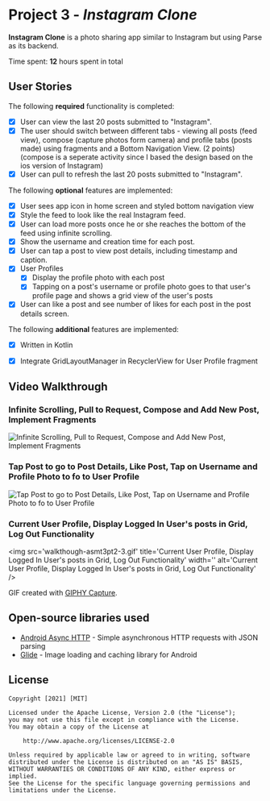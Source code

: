 # Project 3 - *Instagram Clone*

**Instagram Clone** is a photo sharing app similar to Instagram but using Parse as its backend.

Time spent: **12** hours spent in total

## User Stories

The following **required** functionality is completed:

- [x] User can view the last 20 posts submitted to "Instagram".
- [x] The user should switch between different tabs - viewing all posts (feed view), compose (capture photos form camera) and profile tabs (posts made) using fragments and a Bottom Navigation View. (2 points) (compose is a seperate activity since I based the design based on the ios version of Instagram)
- [x] User can pull to refresh the last 20 posts submitted to "Instagram".

The following **optional** features are implemented:

- [x] User sees app icon in home screen and styled bottom navigation view
- [x] Style the feed to look like the real Instagram feed.
- [x] User can load more posts once he or she reaches the bottom of the feed using infinite scrolling.
- [x] Show the username and creation time for each post.
- [x] User can tap a post to view post details, including timestamp and caption.
- [x] User Profiles
  - [x] Display the profile photo with each post
  - [x] Tapping on a post's username or profile photo goes to that user's profile page and shows a grid view of the user's posts 
- [x] User can like a post and see number of likes for each post in the post details screen.

The following **additional** features are implemented:
- [x] Written in Kotlin
- [x] Integrate GridLayoutManager in RecyclerView for User Profile fragment


## Video Walkthrough

### Infinite Scrolling, Pull to Request, Compose and Add New Post, Implement Fragments
<img src='walkthough-asmt3pt2-1.gif' title='Login and Add Post Walkthrough' width='Infinite Scrolling, Pull to Request, Compose and Add New Post, Implement Fragments' alt='Infinite Scrolling, Pull to Request, Compose and Add New Post, Implement Fragments' />

### Tap Post to go to Post Details, Like Post, Tap on Username and Profile Photo to fo to User Profile
<img src='walkthough-asmt3pt2-2.gif' title='Tap Post to go to Post Details, Like Post, Tap on Username and Profile Photo to fo to User Profile' width='' alt='Tap Post to go to Post Details, Like Post, Tap on Username and Profile Photo to fo to User Profile' />

### Current User Profile, Display Logged In User's posts in Grid, Log Out Functionality
<img src='walkthough-asmt3pt2-3.gif' title='Current User Profile, Display Logged In User's posts in Grid, Log Out Functionality' width='' alt='Current User Profile, Display Logged In User's posts in Grid, Log Out Functionality' />

GIF created with [GIPHY Capture](https://giphy.com/apps/giphycapture).

## Open-source libraries used

- [Android Async HTTP](https://github.com/codepath/CPAsyncHttpClient) - Simple asynchronous HTTP requests with JSON parsing
- [Glide](https://github.com/bumptech/glide) - Image loading and caching library for Android

## License

    Copyright [2021] [MIT]

    Licensed under the Apache License, Version 2.0 (the "License");
    you may not use this file except in compliance with the License.
    You may obtain a copy of the License at

        http://www.apache.org/licenses/LICENSE-2.0

    Unless required by applicable law or agreed to in writing, software
    distributed under the License is distributed on an "AS IS" BASIS,
    WITHOUT WARRANTIES OR CONDITIONS OF ANY KIND, either express or implied.
    See the License for the specific language governing permissions and
    limitations under the License.

